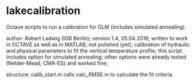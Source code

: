 # lakecalibration
Octave scripts to run a calibration for GLM (includes simulated annealing)

author: Robert Ladwig (IGB Berlin);
version 1.4, 05.04.2018;
written to work in OCTAVE as well as in MATLAB;
not polished (yet);
calibration of hydraulic and physical parameters to fit the vertical temperature profile;
this script includes option for simulated annealing;
other options were already tested (Nelder-Mead, CMA-ES) and worked fine;

structure: calib_start.m calls calc_RMSE.m to calculate the fit criteria

